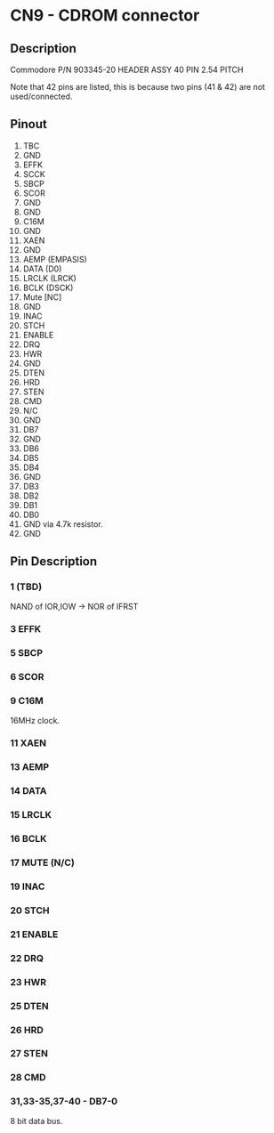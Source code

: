 # CN9 - CDROM connector

## Description 

Commodore P/N 903345-20 HEADER ASSY 40 PIN 2.54 PITCH

Note that 42 pins are listed, this is because two pins (41 & 42) are not used/connected. 

## Pinout

1. TBC
2. GND
3. EFFK
4. SCCK
5. SBCP
6. SCOR
7. GND
8. GND
9. C16M
10. GND
11. XAEN
12. GND
13. AEMP (EMPASIS)
14. DATA (D0)
15. LRCLK (LRCK)
16. BCLK (DSCK)
17. Mute [NC]
18. GND
19. INAC
20. STCH
21. ENABLE
22. DRQ
23. HWR
24. GND
25. DTEN
26. HRD
27. STEN
28. CMD
29. N/C
30. GND
31. DB7
32. GND
33. DB6
34. DB5
35. DB4
36. GND
37. DB3
38. DB2
39. DB1
40. DB0
41. GND via 4.7k resistor. 
42. GND

## Pin Description

### 1 (TBD)

NAND of IOR,IOW -> NOR of IFRST 

### 3 EFFK
### 5 SBCP
### 6 SCOR
### 9 C16M

16MHz clock.
### 11 XAEN
### 13 AEMP
### 14 DATA 
### 15 LRCLK
### 16 BCLK
### 17 MUTE (N/C)
### 19 INAC
### 20 STCH
### 21 ENABLE
### 22 DRQ
### 23 HWR
### 25 DTEN
### 26 HRD
### 27 STEN
### 28 CMD
### 31,33-35,37-40 - DB7-0

8 bit data bus. 









